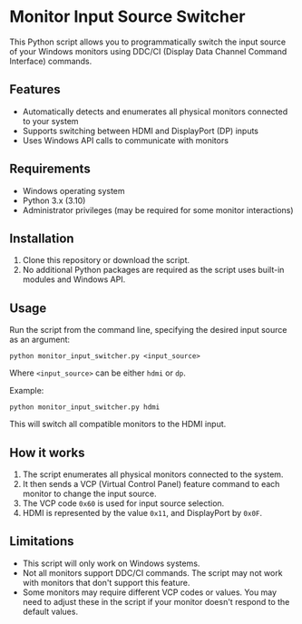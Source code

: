 # Monitor Input Source Switcher

This Python script allows you to programmatically switch the input source of your Windows monitors using DDC/CI (Display Data Channel Command Interface) commands.

## Features

- Automatically detects and enumerates all physical monitors connected to your system
- Supports switching between HDMI and DisplayPort (DP) inputs
- Uses Windows API calls to communicate with monitors

## Requirements

- Windows operating system
- Python 3.x (3.10)
- Administrator privileges (may be required for some monitor interactions)

## Installation

1. Clone this repository or download the script.
2. No additional Python packages are required as the script uses built-in modules and Windows API.

## Usage

Run the script from the command line, specifying the desired input source as an argument:

```
python monitor_input_switcher.py <input_source>
```

Where `<input_source>` can be either `hdmi` or `dp`.

Example:
```
python monitor_input_switcher.py hdmi
```

This will switch all compatible monitors to the HDMI input.

## How it works

1. The script enumerates all physical monitors connected to the system.
2. It then sends a VCP (Virtual Control Panel) feature command to each monitor to change the input source.
3. The VCP code `0x60` is used for input source selection.
4. HDMI is represented by the value `0x11`, and DisplayPort by `0x0F`.

## Limitations

- This script will only work on Windows systems.
- Not all monitors support DDC/CI commands. The script may not work with monitors that don't support this feature.
- Some monitors may require different VCP codes or values. You may need to adjust these in the script if your monitor doesn't respond to the default values.
